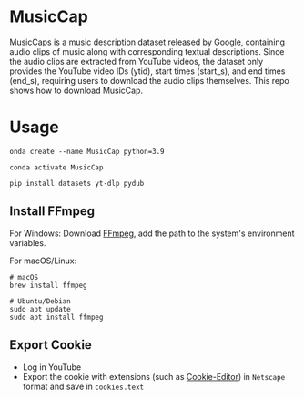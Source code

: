 # MusicCap
MusicCaps is a music description dataset released by Google, containing audio clips of music along with corresponding textual descriptions. Since the audio clips are extracted from YouTube videos, the dataset only provides the YouTube video IDs (ytid), start times (start_s), and end times (end_s), requiring users to download the audio clips themselves. This repo shows how to download MusicCap.


# Usage

```install
onda create --name MusicCap python=3.9

conda activate MusicCap

pip install datasets yt-dlp pydub
```


## Install FFmpeg
For Windows:
Download [FFmpeg](https://ffmpeg.org/download.html), add the path to the system's environment variables.

For macOS/Linux:
```install
# macOS
brew install ffmpeg

# Ubuntu/Debian
sudo apt update
sudo apt install ffmpeg
```

## Export Cookie
- Log in YouTube 
- Export the cookie with extensions (such as [Cookie-Editor](https://chromewebstore.google.com/detail/cookie-editor/hlkenndednhfkekhgcdicdfddnkalmdm)) in `Netscape` format and save in `cookies.text`
